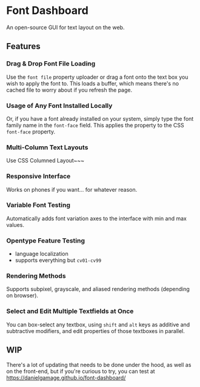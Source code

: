 # Font Dashboard
An open-source GUI for text layout on the web.

## Features

### Drag & Drop Font File Loading
Use the `font file` property uploader or drag a font onto the text box you wish to apply the font to. This loads a buffer, which means there's no cached file to worry about if you refresh the page.

### Usage of Any Font Installed Locally
Or, if you have a font already installed on your system, simply type the font family name in the `font-face` field. This applies the property to the CSS `font-face` property.

### Multi-Column Text Layouts
Use CSS Columned Layout~~~

### Responsive Interface
Works on phones if you want... for whatever reason.

### Variable Font Testing
Automatically adds font variation axes to the interface with min and max values.

### Opentype Feature Testing
  - language localization
  - supports everything but `cv01-cv99`

### Rendering Methods
Supports subpixel, grayscale, and aliased rendering methods (depending on browser).

### Select and Edit Multiple Textfields at Once
You can box-select any textbox, using `shift` and `alt` keys as additive and subtractive modifiers, and edit properties of those textboxes in parallel.

## WIP
There's a lot of updating that needs to be done under the hood, as well as on the front-end, but if you're curious to try, you can test at https://danielgamage.github.io/font-dashboard/
